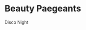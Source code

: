 

# Beauty Paegeants

Disco Night 
<blockquote class="imgur-embed-pub" lang="en" data-id="a/IdGbzKB" data-context="false" ><a href="//imgur.com/a/IdGbzKB"></a></blockquote><script async src="//s.imgur.com/min/embed.js" charset="utf-8"></script>


